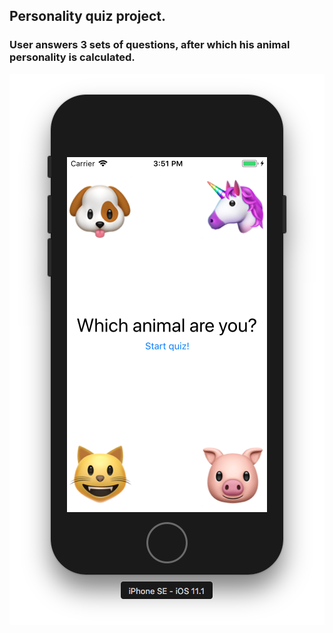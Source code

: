 ## Personality quiz project. 

### User answers 3 sets of questions, after which his animal personality is calculated.
![alt text](https://github.com/KaKariki02/quiz/blob/master/quiz/Screen%20Shot%202017-11-19%20at%2015.51.28.png?raw=true)
